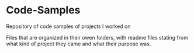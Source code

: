 # Code-Samples
Repository of code samples of projects I worked on

Files that are organized in their owen folders, with readme files stating from what kind of project they came and what their purpose was.
